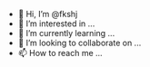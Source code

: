 - 👋 Hi, I’m @fkshj
- 👀 I’m interested in ...
- 🌱 I’m currently learning ...
- 💞️ I’m looking to collaborate on ...
- 📫 How to reach me ...

<!---
fkshj/fkshj is a ✨ special ✨ repository because its `README.md` (this file) appears on your GitHub profile.
You can click the Preview link to take a look at your changes.
--->
